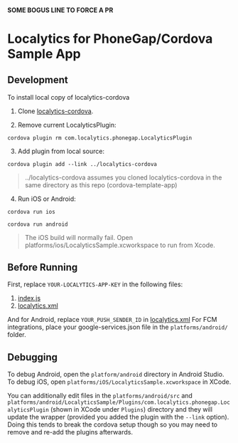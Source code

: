 #### SOME BOGUS LINE TO FORCE A PR
Localytics for PhoneGap/Cordova Sample App
========

## Development

To install local copy of localytics-cordova

1. Clone [localytics-cordova](https://github.com/localytics/localytics-cordova).

2. Remove current LocalyticsPlugin:

```
cordova plugin rm com.localytics.phonegap.LocalyticsPlugin
```

3. Add plugin from local source:

```
cordova plugin add --link ../localytics-cordova
```

> ../localytics-cordova assumes you cloned localytics-cordova in the same directory as
this repo (cordova-template-app)

4. Run iOS or Android:

```
cordova run ios
```
```
cordova run android
```
> The iOS build will normally fail. Open platforms/ios/LocalyticsSample.xcworkspace to run from Xcode.

## Before Running

First, replace `YOUR-LOCALYTICS-APP-KEY` in the following files:

1. [index.js](www/js/index.js)
2. [localytics.xml](platforms/android/res/values/localytics.xml)

And for Android, replace `YOUR_PUSH_SENDER_ID` in [localytics.xml](platforms/android/res/values/localytics.xml)
For FCM integrations, place your google-services.json file in the `platforms/android/` folder.

## Debugging

To debug Android, open the `platform/android` directory in Android Studio.  
To debug iOS, open `platforms/iOS/LocalyticsSample.xcworkspace` in XCode.

You can additionally edit files in the `platforms/android/src` and `platforms/android/LocalyticsSample/Plugins/com.localytics.phonegap.LocalyticsPlugin` (shown in XCode under `Plugins`) directory and they will update the wrapper (provided you added the plugin with the `--link` option).  Doing this tends to break the cordova setup though so you may need to remove and re-add the plugins afterwards.
